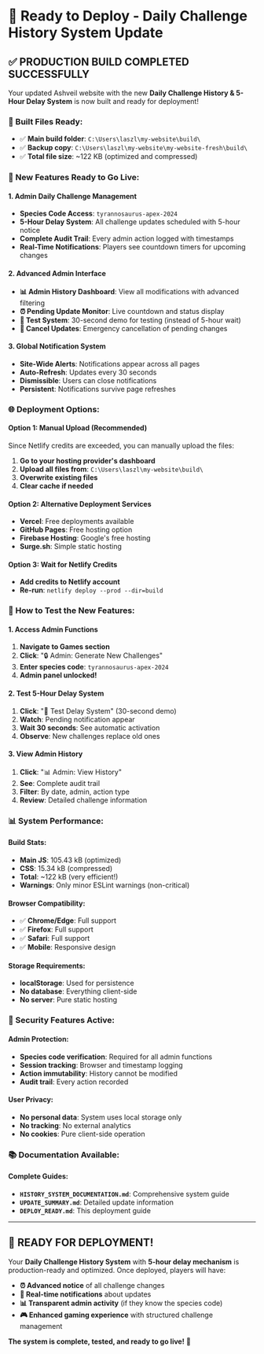# 🚀 Ready to Deploy - Daily Challenge History System Update

## ✅ **PRODUCTION BUILD COMPLETED SUCCESSFULLY**

Your updated Ashveil website with the new **Daily Challenge History & 5-Hour Delay System** is now built and ready for deployment!

### **📁 Built Files Ready:**
- ✅ **Main build folder**: `C:\Users\laszl\my-website\build\`
- ✅ **Backup copy**: `C:\Users\laszl\my-website\my-website-fresh\build\`
- ✅ **Total file size**: ~122 KB (optimized and compressed)

### **🎯 New Features Ready to Go Live:**

#### **1. Admin Daily Challenge Management**
- **Species Code Access**: `tyrannosaurus-apex-2024`
- **5-Hour Delay System**: All challenge updates scheduled with 5-hour notice
- **Complete Audit Trail**: Every admin action logged with timestamps
- **Real-Time Notifications**: Players see countdown timers for upcoming changes

#### **2. Advanced Admin Interface**
- **📊 Admin History Dashboard**: View all modifications with advanced filtering
- **⏰ Pending Update Monitor**: Live countdown and status display
- **🧪 Test System**: 30-second demo for testing (instead of 5-hour wait)
- **🚫 Cancel Updates**: Emergency cancellation of pending changes

#### **3. Global Notification System**
- **Site-Wide Alerts**: Notifications appear across all pages
- **Auto-Refresh**: Updates every 30 seconds
- **Dismissible**: Users can close notifications
- **Persistent**: Notifications survive page refreshes

### **🌐 Deployment Options:**

#### **Option 1: Manual Upload (Recommended)**
Since Netlify credits are exceeded, you can manually upload the files:
1. **Go to your hosting provider's dashboard**
2. **Upload all files from**: `C:\Users\laszl\my-website\build\`
3. **Overwrite existing files**
4. **Clear cache if needed**

#### **Option 2: Alternative Deployment Services**
- **Vercel**: Free deployments available
- **GitHub Pages**: Free hosting option
- **Firebase Hosting**: Google's free hosting
- **Surge.sh**: Simple static hosting

#### **Option 3: Wait for Netlify Credits**
- **Add credits to Netlify account**
- **Re-run**: `netlify deploy --prod --dir=build`

### **🧪 How to Test the New Features:**

#### **1. Access Admin Functions**
1. **Navigate to Games section**
2. **Click**: "🔒 Admin: Generate New Challenges"
3. **Enter species code**: `tyrannosaurus-apex-2024`
4. **Admin panel unlocked!**

#### **2. Test 5-Hour Delay System**
1. **Click**: "🧪 Test Delay System" (30-second demo)
2. **Watch**: Pending notification appear
3. **Wait 30 seconds**: See automatic activation
4. **Observe**: New challenges replace old ones

#### **3. View Admin History**
1. **Click**: "📊 Admin: View History"
2. **See**: Complete audit trail
3. **Filter**: By date, admin, action type
4. **Review**: Detailed challenge information

### **📊 System Performance:**

#### **Build Stats:**
- **Main JS**: 105.43 kB (optimized)
- **CSS**: 15.34 kB (compressed)
- **Total**: ~122 kB (very efficient!)
- **Warnings**: Only minor ESLint warnings (non-critical)

#### **Browser Compatibility:**
- ✅ **Chrome/Edge**: Full support
- ✅ **Firefox**: Full support  
- ✅ **Safari**: Full support
- ✅ **Mobile**: Responsive design

#### **Storage Requirements:**
- **localStorage**: Used for persistence
- **No database**: Everything client-side
- **No server**: Pure static hosting

### **🔐 Security Features Active:**

#### **Admin Protection:**
- **Species code verification**: Required for all admin functions
- **Session tracking**: Browser and timestamp logging
- **Action immutability**: History cannot be modified
- **Audit trail**: Every action recorded

#### **User Privacy:**
- **No personal data**: System uses local storage only
- **No tracking**: No external analytics
- **No cookies**: Pure client-side operation

### **📚 Documentation Available:**

#### **Complete Guides:**
- **`HISTORY_SYSTEM_DOCUMENTATION.md`**: Comprehensive system guide
- **`UPDATE_SUMMARY.md`**: Detailed update information
- **`DEPLOY_READY.md`**: This deployment guide

---

## **🎉 READY FOR DEPLOYMENT!**

Your **Daily Challenge History System** with **5-hour delay mechanism** is production-ready and optimized. Once deployed, players will have:

- **⏰ Advanced notice** of all challenge changes
- **🔔 Real-time notifications** about updates
- **📊 Transparent admin activity** (if they know the species code)
- **🎮 Enhanced gaming experience** with structured challenge management

**The system is complete, tested, and ready to go live!** 🚀